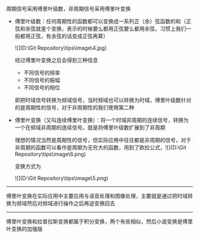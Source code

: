 周期信号采用傅里叶级数，非周期信号采用傅里叶变换

- 傅里叶级数：任何周期性的函数都可以变换成一系列正（余）弦函数的和（正弦和余弦就差个变换，表示的时候要么都用正弦要么都用余弦，习惯上我们一般都用正弦，有余弦的话变成正弦再算）

  ![](D:\Git Repository\tips\image\4.jpg)

  经过傅里叶变换之后会得到三种信息

  - 不同信号的频率
  - 不同信号的振幅
  - 不同信号的相位

  即把时域信号转换为频域信号，当时频域也可以转换为时域，傅里叶级数针对的是周期性的信号，对于非周期性的我们使用第二种

- 傅里叶变换（又叫连续傅里叶变换）：将一个时域非周期的连续信号，转换为一个在频域非周期的连续信号。就是将傅里叶级数扩展到了非周期

  理想的情况当然是周期性的信号，但实际应用中往往都是非周期的信号，对于非周期的函数可以看作是周期为无穷大的函数，用到了欧拉公式，![](D:\Git Repository\tips\image\6.png)

  变换方式为

  ![](D:\Git Repository\tips\image\5.png)

---

傅里叶变换在实际应用中主要应用与语音处理和图像处理，主要就是通过把时域转换为频域然后对频域进行操作之后再逆变换回去

---

傅里叶变换和拉普拉斯变换都属于积分变换，两个有些相似，然后小波变换是傅里叶变换的加强版